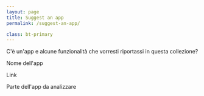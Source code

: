 ```yaml
---
layout: page
title: Suggest an app
permalink: /suggest-an-app/

class: bt-primary
---
```


C'è un'app e alcune funzionalità che vorresti riportassi in questa collezione?

Nome dell'app

Link 

Parte dell'app da analizzare
